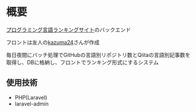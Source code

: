 # 概要

[プログラミング言語ランキングサイト](https://programming-ranking.com/)のバックエンド

フロントは友人の[kazuma24](https://github.com/kazuma24)さんが作成

毎日夜間にバッチ処理でGitHubの言語別リポジトリ数とQiitaの言語別記事数を取得し、DBに格納し、フロントでランキング形式にするシステム

## 使用技術
- PHP(Laravel)
- laravel-admin
